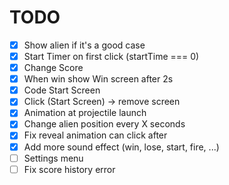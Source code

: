 # TODO


- [x] Show alien if it's a good case
- [x] Start Timer on first click (startTime === 0)
- [x] Change Score
- [x] When win show Win screen after 2s
- [x] Code Start Screen
- [x] Click (Start Screen) -> remove screen
- [x] Animation at projectile launch 
- [x] Change alien position every X seconds 
- [x] Fix reveal animation can click after
- [x] Add more sound effect (win, lose, start, fire, ...)
- [ ] Settings menu
- [ ] Fix score history error